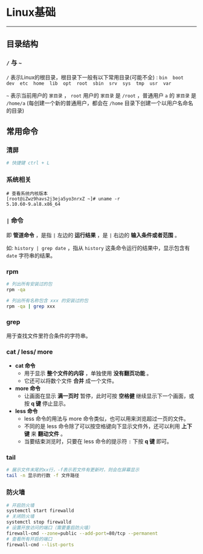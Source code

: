 # Linux基础

---

## 目录结构

### `/` 与 `~` 

`/` 表示Linux的根目录，根目录下一般有以下常用目录(可能不全) : `bin  boot  dev  etc  home  lib  opt  root  sbin  srv  sys  tmp  usr  var`

`~` 表示当前用户的 `家目录` ， `root` 用户的 `家目录` 是 `/root` ，普通用户 `a` 的 `家目录` 是 `/home/a` (每创建一个新的普通用户，都会在 `/home` 目录下创建一个以用户名命名的目录)



## 常用命令

### 清屏

```sh
# 快捷键 ctrl + L
```



### 系统相关

```shell
# 查看系统内核版本
[root@iZwz9havs2j3eja5yo3nrxZ ~]# uname -r
5.10.60-9.al8.x86_64
```

### `|` 命令

即 **管道命令** ，是指 `|` 左边的 **运行结果** ，是 `|` 右边的 **输入条件或者范围** 。

如: `history | grep date` ，指从 `history` 这条命令运行的结果中，显示包含有 `date` 字符串的结果。

### rpm

```sh
# 列出所有安装过的包
rpm -qa

# 列出所有名称包含 xxx 的安装过的包
rpm -qa | grep xxx
```

### grep 

用于查找文件里符合条件的字符串。

### cat / less/ more

- **cat 命令**
  - 用于显示 **整个文件的内容** ，单独使用 **没有翻页功能** 。
  - 它还可以将数个文件 **合并** 成一个文件。
- **more 命令**
  - 让画面在显示 **满一页时** 暂停，此时可按 **空格健** 继续显示下一个画面，或按 **q 键** 停止显示。
- **less 命令**
  - less 命令的用法与 more 命令类似，也可以用来浏览超过一页的文件。
  - 不同的是 less 命令除了可以按空格键向下显示文件外，还可以利用 **上下键** 来 **翻动文件** 。
  - 当要结束浏览时，只要在 less 命令的提示符 `:` 下按 **q 键** 即可。

### tail

```sh
# 展示文件末尾的xx行，-f表示若文件有更新时，则会在屏幕显示
tail -n 显示的行数 -f 文件路径
```



### 防火墙

```sh
# 开启防火墙
systemctl start firewalld
# 关闭防火墙
systemctl stop firewalld
# 设置开放访问的端口（需要重启防火墙）
firewall-cmd --zone=public --add-port=80/tcp --permanent
# 查看所有开启的端口
firewall-cmd --list-ports
```

